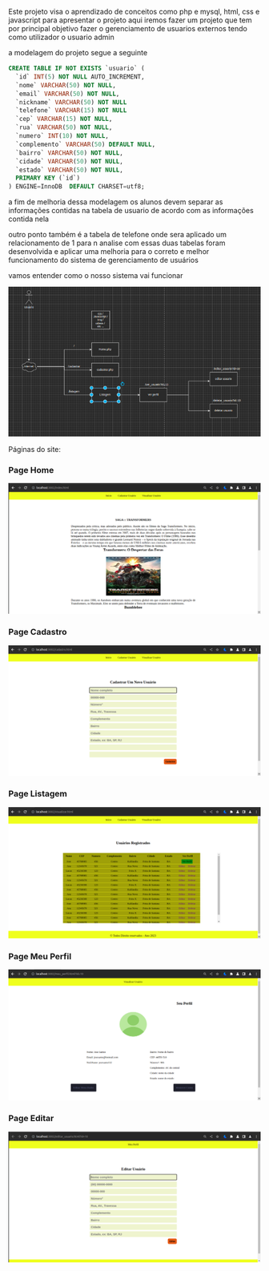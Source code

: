 Este projeto visa o aprendizado de conceitos como php e mysql, html, css e javascript
para apresentar o projeto aqui iremos fazer um projeto que tem por principal objetivo 
fazer o gerenciamento de usuarios externos tendo como utilizador o usuario admin

a modelagem do projeto segue a seguinte 

```sql
CREATE TABLE IF NOT EXISTS `usuario` (
  `id` INT(5) NOT NULL AUTO_INCREMENT,
  `nome` VARCHAR(50) NOT NULL,
  `email` VARCHAR(50) NOT NULL,
  `nickname` VARCHAR(50) NOT NULL
  `telefone` VARCHAR(15) NOT NULL
  `cep` VARCHAR(15) NOT NULL,
  `rua` VARCHAR(50) NOT NULL,
  `numero` INT(10) NOT NULL,
  `complemento` VARCHAR(50) DEFAULT NULL,
  `bairro` VARCHAR(50) NOT NULL,
  `cidade` VARCHAR(50) NOT NULL,
  `estado` VARCHAR(50) NOT NULL,
  PRIMARY KEY (`id`)
) ENGINE=InnoDB  DEFAULT CHARSET=utf8;
```


a fim de melhoria dessa modelagem os alunos devem separar as informações contidas na tabela de usuario 
de acordo com as informações contida nela

outro ponto também é a tabela de telefone onde sera aplicado um relacionamento de 1 para n analise com essas duas tabelas foram desenvolvida e aplicar uma melhoria para o correto e melhor funcionamento do sistema de gerenciamento de usuários


vamos entender como o nosso sistema vai funcionar

<img src="./digrama_sistema_web.png"  />


Páginas do site:

### Page Home
<img src="./home_page.png" />

### Page Cadastro
<img src="./cadastro_usuario.png" />

### Page Listagem
<img src="./visualizar_usuario.png" />

### Page Meu Perfil
<img src="./ver_perdil_usuario.png" />

### Page Editar
<img src="./editar_dados_usuario.png" />

